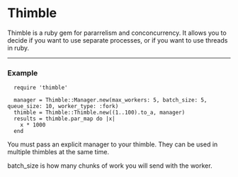 # Thimble
Thimble is a ruby gem for pararrelism and conconcurrency.  It allows you to decide if you want to use separate processes, or if you want to use threads in ruby.  
____
### Example
```
  require 'thimble'
    
  manager = Thimble::Manager.new(max_workers: 5, batch_size: 5, queue_size: 10, worker_type: :fork)
  thimble = Thimble::Thimble.new((1..100).to_a, manager)
  results = thimble.par_map do |x|
    x * 1000
  end 
```

You must pass an explicit manager to your thimble.  They can be used in multiple thimbles at the same time.  

batch_size is how many chunks of work you will send with the worker.
